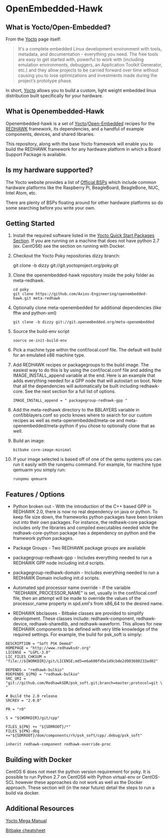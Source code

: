 
OpenEmbedded-Hawk
=================

What is Yocto/Open-Embedded?
---------------------------
From the [Yocto][1] page itself:


>It's a complete embedded Linux development environment with tools, metadata, and documentation - everything you need. The free tools are easy to get started with, powerful to work with (including emulation environments, debuggers, an Application Toolkit Generator, etc.) and they allow projects to be carried forward over time without causing you to lose optimizations and investments made during the project’s prototype phase.

In short, [Yocto][1] allows you to build a custom, light weight embedded linux distribution  built specifically for your hardware.

What is Openembedded-Hawk
--------------------------
Openembedded-hawk is a set of [Yocto][1]/[Open-Embedded][2] recipes for the [REDHAWK][3] framework, its dependencies, and a handful of example components, devices, and shared libraries.

This repository, along with the base Yocto framework will enable you to build the REDHAWK framework for any hardware platform in which a Board Support Package is available.

Is my hardware supported?
-------------------------
The Yocto website provides a list of [Official BSPs][4] which include common hardware platforms like the Raspberry Pi, BeagleBoard, BeagleBone, NUC, Intel Atom, etc.

There are plenty of BSPs floating around for other hardware platforms so do some searching before you write your own.

Getting Started
----------------

1. Install the required software listed in the [Yocto Quick Start Packages Section][6]. If you are running on a machine that does not have python 2.7 (ex. CentOS6) see the section on running with Docker. 

1. Checkout the Yocto Poky repositories dizzy branch:

    git clone -b dizzy git://git.yoctoproject.org/poky.git


1. Clone the openembedded-hawk repository inside the poky folder as meta-redhawk.

    ```
    cd poky
    git clone https://github.com/Axios-Engineering/openembedded-hawk.git meta-redhawk
    ```
1. Optionally clone meta-openembedded for additional dependencies (like fftw and python-xml)

    ```
    git clone -b dizzy git://git.openembedded.org/meta-openembedded
    ```
1. Source the build-env script

    ```
    source oe-init-build-env
    ```

1. Pick a machine type within the conf/local.conf file. The default will build for an emulated x86 machine type.

1. Add REDHAWK recipes or packagegroups to the build image. The easiest way to do this is by using the conf/local.conf file and adding the IMAGE_INSTALL_append variable at the end. Here is an example that adds everything needed for a GPP node that will autostart on boot. Note that all the dependencies will automatically be built including redhawk-core. See the next section for a full list of options. 

    ```
    IMAGE_INSTALL_append = " packagegroup-redhawk-gpp "
    ```

1. Add the meta-redhawk directory to the BBLAYERS variable in conf/bblayers.conf so yocto knows where to search for our custom recipes as well as meta-openembedded/meta-oe and meta-openembedded/meta-python if you chose to optionally clone that as well.

1. Build an image:
    ```
    bitbake core-image-minimal
    ```

1. If your image selected is based off of one of the qemu systems you can run it easily with the runqemu command. For example, for machine type qemuarm you simply run:
   ```
   runqemu qemuarm
   ```



Features / Options
--------------------

* Python broken out - With the introduction of the C++ based GPP in REDHAWK 2.0, there is now no real dependency on java or python. To keep file size down, the frameworks python packages have been broken out into their own packages. For instance, the redhawk-core package includes only the libraries and compiled executables needed while the redhawk-core-python package has a dependency on python and the framework python packages.

* Package Groups - Two REDHAWK package groups are available
 * packagegroup-redhawk-gpp - Includes everything needed to run a REDHAWK GPP node including init.d scripts.
 * packagegroup-redhawk-domain - Includes everything needed to run a REDHAWK Domain including init.d scripts.

* Automated spd processor name override - If the variable "REDHAWK_PROCESSOR_NAME" is set, usually in the conf/local.conf file, then an attempt will be made to override the values of the processor_name property in spd.xml's from x86_64 to the desired name.

* REDHAWK bbclasses - Bitbake classes are provided to simplify development. These classes include: redhawk-component, redhawk-device, redhawk-sharedlib, and redhawk-waveform. This allows for new REDHAWK components to be defined with very little knowledge of the required settings. For example, the build for psk_soft is simply:

```
DESCRIPTION = "Soft PSK Demod"
HOMEPAGE = "http://www.redhawksdr.org"
LICENSE = "LGPL-3.0"
LIC_FILES_CHKSUM = "file://${WORKDIR}/git/LICENSE;md5=e6a600fd5e1d9cbde2d983680233ad02"

DEPENDS = "redhawk-bulkio"
RDEPENDS_${PN} = "redhawk-bulkio"
SRC_URI = "git://github.com/RedhawkSDR/psk_soft.git;branch=master;protocol=git \
"

# Build the 2.0 release
SRCREV = "2.0.0"

PR = "r0"

S = "${WORKDIR}/git/cpp"

FILES_${PN} += "${SDRROOT}/*"
FILES_${PN}-dbg +="${SDRROOT}/dom/components/rh/psk_soft/cpp/.debug/psk_soft"

inherit redhawk-component redhawk-override-proc
```

Building with Docker
------------------------
CentOS 6 does not meet the python version requirement for poky. It is possible to run Python 2.7 on CentOS6 with Python virtual-env or CentOS-SCL however these approaches do not work as well as the Docker approach. These section will (in the near future) detail the steps to run a build via docker.

Additional Resources
--------------------

[Yocto Mega Manual][7]

[Bitbake cheatsheet][8]

[1]: https://www.yoctoproject.org/  "Yocto Project Homepage"
[2]: http://www.openembedded.org/wiki/Main_Page  "Open-Embedded Project Homepage"
[3]: http://redhawksdr.org "REDHAWK Homepage"
[4]: https://www.yoctoproject.org/downloads/bsps?release=All&title= "Board Support Package List"
[5]: https://github.com/EttusResearch/meta-ettus "Ettus BSP"
[6]: http://www.yoctoproject.org/docs/current/yocto-project-qs/yocto-project-qs.html#packages "Required Packages"
[7]: http://www.yoctoproject.org/docs/latest/mega-manual/mega-manual.html "Yocto Mega Manual"
[8]: http://www.openembedded.org/wiki/Bitbake_cheat_sheet "Bitbake Cheat Sheet"
                                                                                                           
